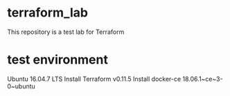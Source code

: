 # terraform_lab
This repository is a test lab for Terraform

# test environment
Ubuntu 16.04.7 LTS
Install Terraform v0.11.5
Install docker-ce 18.06.1~ce~3-0~ubuntu
